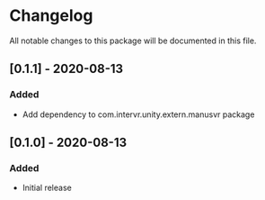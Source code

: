 # Changelog
All notable changes to this package will be documented in this file.

## [0.1.1] - 2020-08-13

### Added

- Add dependency to com.intervr.unity.extern.manusvr package

## [0.1.0] - 2020-08-13

### Added

- Initial release
